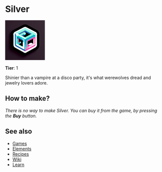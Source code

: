 # Silver

![](../images/item.silver.png)

**Tier**: 1

Shinier than a vampire at a disco party, it's what werewolves dread and jewelry lovers adore.

## How to make?

_There is no way to make Silver. You can buy it from the game, by pressing the **Buy** button._

## See also

* [Games](/wiki/games)
* [Elements](/wiki/elements)
* [Recipes](/wiki/recipes)
* [Wiki](/wiki/index)
* [Learn](/learn/index)